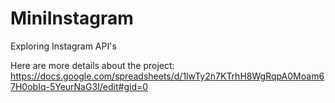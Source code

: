 # MiniInstagram
Exploring Instagram API's


Here are more details about the project:
https://docs.google.com/spreadsheets/d/1lwTy2n7KTrhH8WgRqpA0Moam67H0obIq-5YeurNaG3I/edit#gid=0
